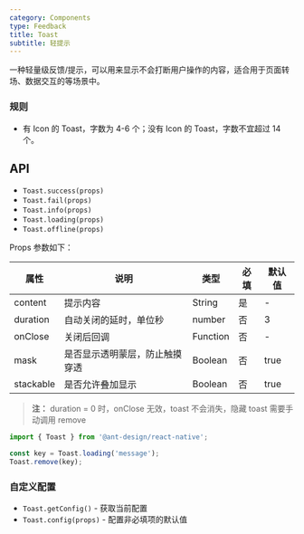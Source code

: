 ```yaml
---
category: Components
type: Feedback
title: Toast
subtitle: 轻提示
---
```


一种轻量级反馈/提示，可以用来显示不会打断用户操作的内容，适合用于页面转场、数据交互的等场景中。

### 规则
- 有 Icon 的 Toast，字数为 4-6 个；没有 Icon 的 Toast，字数不宜超过 14 个。

## API

- `Toast.success(props)`
- `Toast.fail(props)`
- `Toast.info(props)`
- `Toast.loading(props)`
- `Toast.offline(props)`

Props 参数如下：

|    属性    | 说明                           | 类型      | 必填 | 默认值 |
| --------  | ------------------------------ | -------- | --- | ------ |
| content   | 提示内容                        | String   | 是   |  -     |
| duration  | 自动关闭的延时，单位秒            | number   |  否  |  3       |
| onClose   | 关闭后回调                      | Function  |  否  | - |
| mask      | 是否显示透明蒙层，防止触摸穿透     | Boolean   |  否   |   true  |
| stackable | 是否允许叠加显示                 | Boolean  |  否   |   true  |

> **注：**  duration = 0 时，onClose 无效，toast 不会消失，隐藏 toast 需要手动调用 remove

```js
import { Toast } from '@ant-design/react-native';

const key = Toast.loading('message');
Toast.remove(key);
```

### 自定义配置

- `Toast.getConfig()` - 获取当前配置
- `Toast.config(props)` - 配置非必填项的默认值

